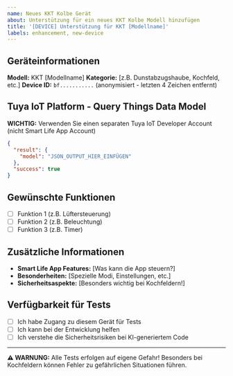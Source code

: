 ```yaml
---
name: Neues KKT Kolbe Gerät
about: Unterstützung für ein neues KKT Kolbe Modell hinzufügen
title: '[DEVICE] Unterstützung für KKT [Modellname]'
labels: enhancement, new-device
---
```


## Geräteinformationen

**Modell:** KKT [Modellname]
**Kategorie:** [z.B. Dunstabzugshaube, Kochfeld, etc.]
**Device ID:** `bf...........` (anonymisiert - letzten 4 Zeichen entfernt)

## Tuya IoT Platform - Query Things Data Model

**WICHTIG:** Verwenden Sie einen separaten Tuya IoT Developer Account (nicht Smart Life App Account)

```json
{
  "result": {
    "model": "JSON_OUTPUT_HIER_EINFÜGEN"
  },
  "success": true
}
```

## Gewünschte Funktionen

- [ ] Funktion 1 (z.B. Lüftersteuerung)
- [ ] Funktion 2 (z.B. Beleuchtung)
- [ ] Funktion 3 (z.B. Timer)

## Zusätzliche Informationen

- **Smart Life App Features:** [Was kann die App steuern?]
- **Besonderheiten:** [Spezielle Modi, Einstellungen, etc.]
- **Sicherheitsaspekte:** [Besonders wichtig bei Kochfeldern!]

## Verfügbarkeit für Tests

- [ ] Ich habe Zugang zu diesem Gerät für Tests
- [ ] Ich kann bei der Entwicklung helfen
- [ ] Ich verstehe die Sicherheitsrisiken bei KI-generiertem Code

---

**⚠️ WARNUNG:** Alle Tests erfolgen auf eigene Gefahr! Besonders bei Kochfeldern können Fehler zu gefährlichen Situationen führen.